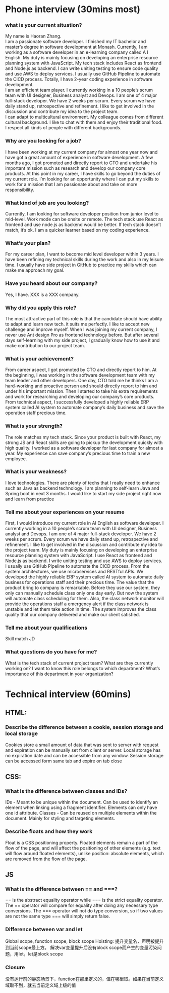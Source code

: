 
# Phone interview (30mins most)
### **what is your current situation?**

My name is Haoran Zhang.<br>
I am a passionate software developer. I finished my IT bachelor and master’s degree in software development at Monash. Currently, I am working as a software developer in an e-learning company called A I English. My duty is mainly focusing on developing an enterprise resource planning system with JavaScript. My tech stack includes React as frontend and Node.js as backend. I can write uniting testing to ensure code quality and use AWS to deploy services. I usually use GitHub Pipeline to automate the CICD process. Totally, I have 2-year coding experience in software development.<br>
I am an efficient team player. I currently working in a 10 people’s scrum team with UI designer, Business analyst and Devops. I am one of 4 major full-stack developer. We have 2 weeks per scrum. Every scrum we have daily stand up, retrospective and refinement. I like to get involved in the discussion and contribute my idea to the project team.<br>
I can adapt to multicultural environment. My colleague comes from different cultural background. I like to chat with them and enjoy their traditional food. I respect all kinds of people with different backgrounds.

### **Why are you looking for a job?**
I have been working at my current company for almost one year now and have got a great amount of experience in software development. A few months ago, I got promoted and directly report to CTO and undertake his important mission such as research and develop our company core products. At this point in my career, I have skills to go beyond the duties of my current role. I’m looking for an opportunity where I can put my skills to work for a mission that I am passionate about and take on more responsibility.
### **What kind of job are you looking?**
Currently, I am looking for software developer position from junior level to mid-level. Work mode can be onsite or remote. The tech stack use React as frontend and use node.js as backend would be better. If tech stack doesn’t match, it’s ok. I am a quicker learner based on my coding experience.
### **What’s your plan?**
For my career plan, I want to become mid level developer within 3 years. I have been refining my technical skills during the work and also in my leisure time. I usually have side project in GitHub to practice my skills which can make me approach my goal.
### **Have you heard about our company?**
Yes, I have. XXX is a XXX company. 
### **Why did you apply this role?**
The most attractive part of this role is that the candidate should have ability to adapt and learn new tech. it suits me perfectly. I like to accept new challenge and improve myself. When I was joining my current company, I never use Ant design Pro as frontend technology before. But after several days self-learning with my side project, I gradually know how to use it and make contribution to our project team.  
### **What is your achievement?**
From career aspect, I got promoted by CTO and directly report to him. At the beginning, I was working in the software development team with my team leader and other developers. One day, CTO told me he thinks I am a hard-working and proactive person and should directly report to him and under his important mission. Then I started to take his extra requirements and work for researching and developing our company’s core products.<br>
From technical aspect, I successfully developed a highly reliable ERP system called AI system to automate company’s daily business and save the operation staff precious time.
### **What is your strength?**
The role matches my tech stack. Since your product is built with React, my strong JS and React skills are going to pickup the development quickly with high quality. I worked as a software developer for last company for almost a year. My experience can save company’s precious time to train a new employee.
### **What is your weakness?**
I love technologies. There are plenty of techs that I really need to enhance such as Java as backend technology. I am planning to self-learn Java and Spring boot in next 3 months. I would like to start my side project right now and learn from practice
### **Tell me about your experiences on your resume**
First, I would introduce my current role in AI English as software developer. I currently working in a 10 people’s scrum team with UI designer, Business analyst and Devops. I am one of 4 major full-stack developer. We have 2 weeks per scrum. Every scrum we have daily stand up, retrospective and refinement. I like to get involved in the discussion and contribute my idea to the project team. My duty is mainly focusing on developing an enterprise resource planning system with JavaScript. I use React as frontend and Node.js as backend. I write uniting testing and use AWS to deploy services. I usually use GitHub Pipeline to automate the CICD process. From the system architectures, we use microservices and RESTful APIs. 
We developed the highly reliable ERP system called AI system to automate daily business for operations staff and their precious time. The value that the product bring to company is remarkable. Before they use our system, they only can manually schedule class only one day early. But now the system will automate class scheduling for them. Also, the class network monitor will provide the operations staff a emergency alert if the class network is unstable and let them take action in time. The system improves the class quality that our company delivered and make our client satisfied. 
### **Tell me about your qualifications**
Skill match JD
### **What questions do you have for me?**
What is the tech stack of current project team? 
What are they currently working on? 
I want to know this role belongs to which department? 
What’s importance of this department in your organization?

# Technical interview (60mins)
## HTML: 
### **Describe the difference between a cookie, session storage and local storage**
Cookies store a small amount of data that was sent to server with request and expiration can be manually set from client or server. Local storage has no expiration date and can be accessible from any window. Session storage can be accessed form same tab and expire on tab close
## CSS:
### **What is the difference between classes and IDs?**
IDs - Meant to be unique within the document. Can be used to identify an element when
linking using a fragment identifier. Elements can only have one id attribute.
Classes - Can be reused on multiple elements within the document. Mainly for styling and
targeting elements.
### **Describe floats and how they work**
Float is a CSS positioning property. Floated elements remain a part of the flow of the page,
and will affect the positioning of other elements (e.g. text will flow around floated elements),
unlike position: absolute elements, which are removed from the flow of the page.
## JS
### **What is the difference between == and ===?**
== is the abstract equality operator while === is the strict equality operator. The == operator
will compare for equality after doing any necessary type conversions. The === operator will
not do type conversion, so if two values are not the same type === will simply return false.
### **Difference between var and let**
Global scope, function scope, block scope
Hoisting: 提升变量名，声明被提升到当前scope最上方。
解决var变量提升后没有block scope而产生的变量污染问题，用let，let是block scope
### **Closure**
没有运行前的静态场景下，function在那里定义的，值在哪里取。如果在当前定义域取不到，就去当前定义域上级的值